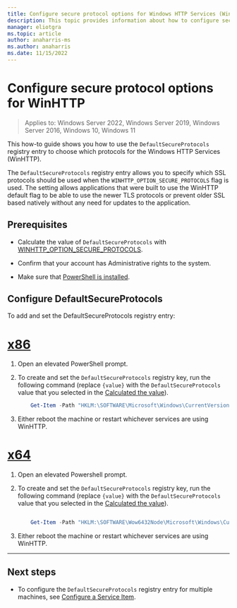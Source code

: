 ```yaml
---
title: Configure secure protocol options for Windows HTTP Services (WinHTTP)
description: This topic provides information about how to configure secure protocol options for Windows HTTP Services (WinHTTP)
manager: eliotgra
ms.topic: article
author: anaharris-ms
ms.author: anaharris
ms.date: 11/15/2022
---
```

# Configure secure protocol options for WinHTTP

>Applies to: Windows Server 2022, Windows Server 2019, Windows Server 2016, Windows 10, Windows 11

This how-to guide shows you how to use the `DefaultSecureProtocols` registry entry to choose which protocols for the Windows HTTP Services (WinHTTP).

The `DefaultSecureProtocols` registry entry allows you to specify which SSL protocols should be used when the `WINHTTP_OPTION_SECURE_PROTOCOLS` flag is used. The setting allows applications that were built to use the WinHTTP default flag to be able to use the newer TLS protocols or prevent older SSL based natively without any need for updates to the application.

## Prerequisites

- Calculate the value of `DefaultSecureProtocols` with [WINHTTP_OPTION_SECURE_PROTOCOLS](/windows/win32/winhttp/option-flags#winhttp_option_secure_protocols).

- Confirm that your account has Administrative rights to the system.

- Make sure that [PowerShell is installed](/powershell/scripting/install/installing-powershell-on-windows).

## Configure DefaultSecureProtocols

To add and set the DefaultSecureProtocols registry entry:

# [x86](#tab/x86)

1. Open an elevated PowerShell prompt.

1. To create and set the `DefaultSecureProtocols` registry key, run the following command (replace `{value}` with the `DefaultSecureProtocols` value that you selected in the [Calculated the value](#prerequisites)).

    ```powershell
        Get-Item -Path "HKLM:\SOFTWARE\Microsoft\Windows\CurrentVersion\Internet Settings\WinHttp" | New-ItemProperty -Name "DefaultSecureProtocols" -Value "{value}"
    ```

1. Either reboot the machine or restart whichever services are using WinHTTP.

# [x64](#tab/x64)

1. Open an elevated Powershell prompt.

1. To create and set the `DefaultSecureProtocols` registry key, run the following command (replace `{value}` with the `DefaultSecureProtocols` value that you selected in the [Calculated the value](#prerequisites)).

    ```powershell
    
        Get-Item -Path "HKLM:\SOFTWARE\Wow6432Node\Microsoft\Windows\CurrentVersion\Internet Settings\WinHttp" | New-ItemProperty -Name "DefaultSecureProtocols" -Value "{value}"
    ```

1. Either reboot the machine or restart whichever services are using WinHTTP.

---


## Next steps

- To configure the `DefaultSecureProtocols` registry entry for multiple machines, see [Configure a Service Item](/previous-versions/windows/it-pro/windows-server-2008-r2-and-2008/cc732482(v=ws.10)).